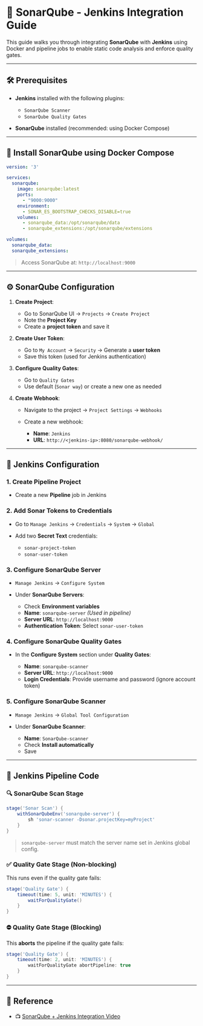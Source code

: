 # 📘 SonarQube - Jenkins Integration Guide

This guide walks you through integrating **SonarQube** with **Jenkins** using Docker and pipeline jobs to enable static code analysis and enforce quality gates.

---

## 🛠️ Prerequisites

* **Jenkins** installed with the following plugins:

  * `SonarQube Scanner`
  * `SonarQube Quality Gates`
* **SonarQube** installed (recommended: using Docker Compose)

---

## 🐳 Install SonarQube using Docker Compose

```yaml
version: '3'

services:
  sonarqube:
    image: sonarqube:latest
    ports:
      - "9000:9000"
    environment:
      - SONAR_ES_BOOTSTRAP_CHECKS_DISABLE=true
    volumes:
      - sonarqube_data:/opt/sonarqube/data
      - sonarqube_extensions:/opt/sonarqube/extensions

volumes:
  sonarqube_data:
  sonarqube_extensions:
```

> Access SonarQube at: `http://localhost:9000`

---

## ⚙️ SonarQube Configuration

1. **Create Project**:

   * Go to SonarQube UI → `Projects` → `Create Project`
   * Note the **Project Key**
   * Create a **project token** and save it

2. **Create User Token**:

   * Go to `My Account` → `Security` → Generate a **user token**
   * Save this token (used for Jenkins authentication)

3. **Configure Quality Gates**:

   * Go to `Quality Gates`
   * Use default (`Sonar way`) or create a new one as needed

4. **Create Webhook**:

   * Navigate to the project → `Project Settings` → `Webhooks`
   * Create a new webhook:

     * **Name**: `Jenkins`
     * **URL**: `http://<jenkins-ip>:8080/sonarqube-webhook/`

---

## 🧰 Jenkins Configuration

### 1. Create Pipeline Project

* Create a new **Pipeline** job in Jenkins

### 2. Add Sonar Tokens to Credentials

* Go to `Manage Jenkins` → `Credentials` → `System` → `Global`
* Add two **Secret Text** credentials:

  * `sonar-project-token`
  * `sonar-user-token`

### 3. Configure SonarQube Server

* `Manage Jenkins` → `Configure System`
* Under **SonarQube Servers**:

  * Check **Environment variables**
  * **Name**: `sonarqube-server` *(Used in pipeline)*
  * **Server URL**: `http://localhost:9000`
  * **Authentication Token**: Select `sonar-user-token`

### 4. Configure SonarQube Quality Gates

* In the **Configure System** section under **Quality Gates**:

  * **Name**: `sonarqube-scanner`
  * **Server URL**: `http://localhost:9000`
  * **Login Credentials**: Provide username and password (ignore account token)

### 5. Configure SonarQube Scanner

* `Manage Jenkins` → `Global Tool Configuration`
* Under **SonarQube Scanner**:

  * **Name**: `SonarQube-scanner`
  * Check **Install automatically**
  * Save

---

## 🧪 Jenkins Pipeline Code

### 🔍 SonarQube Scan Stage

```groovy
stage('Sonar Scan') {
    withSonarQubeEnv('sonarqube-server') {
        sh 'sonar-scanner -Dsonar.projectKey=myProject'
    }
}
```

> `sonarqube-server` must match the server name set in Jenkins global config.

### ✅ Quality Gate Stage (Non-blocking)

This runs even if the quality gate fails:

```groovy
stage('Quality Gate') {
    timeout(time: 5, unit: 'MINUTES') {
        waitForQualityGate()
    }
}
```

### ⛔ Quality Gate Stage (Blocking)

This **aborts** the pipeline if the quality gate fails:

```groovy
stage('Quality Gate') {
    timeout(time: 2, unit: 'MINUTES') {
        waitForQualityGate abortPipeline: true
    }
}
```

---

## 🔗 Reference

* 📺 [SonarQube + Jenkins Integration Video](https://youtu.be/KsTMy0920go?si=ibmllDUCDcU4YiGk)
